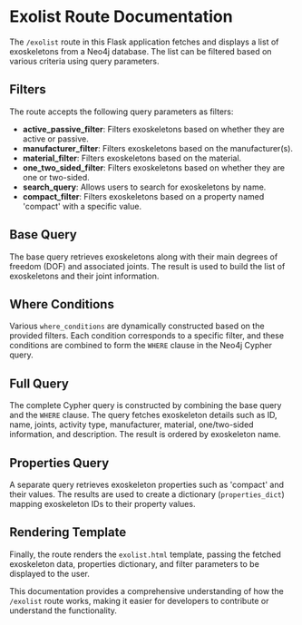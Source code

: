 # Exolist Route Documentation

The `/exolist` route in this Flask application fetches and displays a list of exoskeletons from a Neo4j database. The list can be filtered based on various criteria using query parameters.

## Filters

The route accepts the following query parameters as filters:

- **active_passive_filter**: Filters exoskeletons based on whether they are active or passive.
- **manufacturer_filter**: Filters exoskeletons based on the manufacturer(s).
- **material_filter**: Filters exoskeletons based on the material.
- **one_two_sided_filter**: Filters exoskeletons based on whether they are one or two-sided.
- **search_query**: Allows users to search for exoskeletons by name.
- **compact_filter**: Filters exoskeletons based on a property named 'compact' with a specific value.

## Base Query

The base query retrieves exoskeletons along with their main degrees of freedom (DOF) and associated joints. The result is used to build the list of exoskeletons and their joint information.

## Where Conditions

Various `where_conditions` are dynamically constructed based on the provided filters. Each condition corresponds to a specific filter, and these conditions are combined to form the `WHERE` clause in the Neo4j Cypher query.

## Full Query

The complete Cypher query is constructed by combining the base query and the `WHERE` clause. The query fetches exoskeleton details such as ID, name, joints, activity type, manufacturer, material, one/two-sided information, and description. The result is ordered by exoskeleton name.

## Properties Query

A separate query retrieves exoskeleton properties such as 'compact' and their values. The results are used to create a dictionary (`properties_dict`) mapping exoskeleton IDs to their property values.

## Rendering Template

Finally, the route renders the `exolist.html` template, passing the fetched exoskeleton data, properties dictionary, and filter parameters to be displayed to the user.

This documentation provides a comprehensive understanding of how the `/exolist` route works, making it easier for developers to contribute or understand the functionality.

